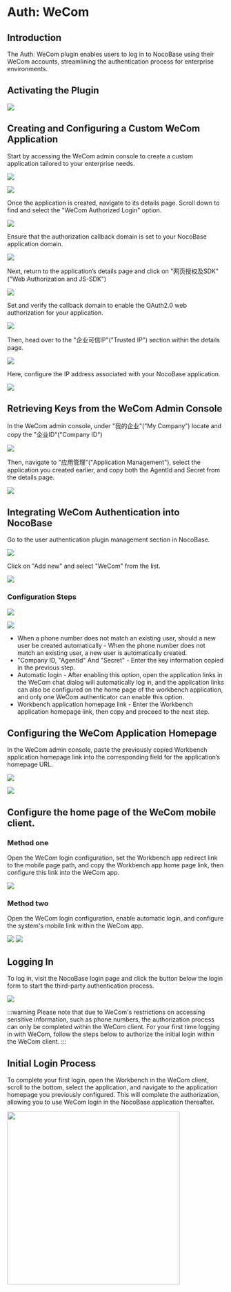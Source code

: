 # Auth: WeCom

<PluginInfo commercial="true" name="auth-wecom"></PluginInfo>

## Introduction

The Auth: WeCom plugin enables users to log in to NocoBase using their WeCom accounts, streamlining the authentication process for enterprise environments.

## Activating the Plugin

![](https://static-docs.nocobase.com/202406272056962.png)

## Creating and Configuring a Custom WeCom Application

Start by accessing the WeCom admin console to create a custom application tailored to your enterprise needs.

![](https://static-docs.nocobase.com/202406272101321.png)

![](https://static-docs.nocobase.com/202406272102087.png)

Once the application is created, navigate to its details page. Scroll down to find and select the "WeCom Authorized Login" option.

![](https://static-docs.nocobase.com/202406272104655.png)

Ensure that the authorization callback domain is set to your NocoBase application domain.

![](https://static-docs.nocobase.com/202406272105662.png)

Next, return to the application’s details page and click on "网页授权及SDK"("Web Authorization and JS-SDK")

![](https://static-docs.nocobase.com/202406272107063.png)

Set and verify the callback domain to enable the OAuth2.0 web authorization for your application.

![](https://static-docs.nocobase.com/202406272107899.png)

Then, head over to the "企业可信IP"("Trusted IP") section within the details page.

![](https://static-docs.nocobase.com/202406272108834.png)

Here, configure the IP address associated with your NocoBase application.

![](https://static-docs.nocobase.com/202406272109805.png)

## Retrieving Keys from the WeCom Admin Console

In the WeCom admin console, under "我的企业"("My Company") locate and copy the "企业ID"("Company ID")

![](https://static-docs.nocobase.com/202406272111637.png)

Then, navigate to "应用管理"("Application Management"), select the application you created earlier, and copy both the AgentId and Secret from the details page.

![](https://static-docs.nocobase.com/202406272122322.png)

## Integrating WeCom Authentication into NocoBase

Go to the user authentication plugin management section in NocoBase.

![](https://static-docs.nocobase.com/202406272115044.png)

Click on "Add new" and select "WeCom" from the list.

![](https://static-docs.nocobase.com/202406272115805.png)

### Configuration Steps

![](./static/screenshot-wecom-config1.png)

![](./static/screenshot-wecom-config2.png)

- When a phone number does not match an existing user, should a new user be created automatically - When the phone number does not match an existing user, a new user is automatically created.
- "Company ID, "AgentId" And "Secret" - Enter the key information copied in the previous step.
- Automatic login - After enabling this option, open the application links in the WeCom chat dialog will automatically log in, and the application links can also be configured on the home page of the workbench application, and only one WeCom authenticator can enable this option.
- Workbench application homepage link - Enter the Workbench application homepage link, then copy and proceed to the next step.

## Configuring the WeCom Application Homepage

In the WeCom admin console, paste the previously copied Workbench application homepage link into the corresponding field for the application’s homepage URL.

![](https://static-docs.nocobase.com/202406272123631.png)

![](https://static-docs.nocobase.com/202406272123048.png)

## Configure the home page of the WeCom mobile client.

### Method one

Open the WeCom login configuration, set the Workbench app redirect link to the mobile page path, and copy the Workbench app home page link, then configure this link into the WeCom app.

![](./static/screenshot-wecom-config3.png)

### Method two

Open the WeCom login configuration, enable automatic login, and configure the system's mobile link within the WeCom app.

![](./static/screenshot-wecom-config4.png)
![](./static/screenshot-wecom-config5.png)

## Logging In

To log in, visit the NocoBase login page and click the button below the login form to start the third-party authentication process.

![](https://static-docs.nocobase.com/202406272124608.png)

:::warning
Please note that due to WeCom's restrictions on accessing sensitive information, such as phone numbers, the authorization process can only be completed within the WeCom client. For your first time logging in with WeCom, follow the steps below to authorize the initial login within the WeCom client.
:::

## Initial Login Process

To complete your first login, open the Workbench in the WeCom client, scroll to the bottom, select the application, and navigate to the application homepage you previously configured. This will complete the authorization, allowing you to use WeCom login in the NocoBase application thereafter.

<img src="https://static-docs.nocobase.com/202406272131113.png" width="400" />
